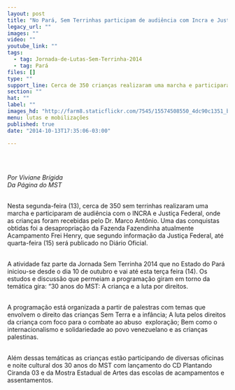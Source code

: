 ```yaml
---
layout: post
title: "No Pará, Sem Terrinhas participam de audiência com Incra e Justiça Federal"
legacy_url: ""
images: ""
video: ""
youtube_link: ""
tags:
  - tag: Jornada-de-Lutas-Sem-Terrinha-2014
  - tag: Pará
files: []
type: ""
support_line: Cerca de 350 crianças realizaram uma marcha e participaram de audiência com o Incra e a Justiça Federal.
section: ""
hat: ""
label: ""
images_hd: "http://farm8.staticflickr.com/7545/15574508550_4dc90c1351_b.jpg"
menu: lutas e mobilizações
published: true
date: "2014-10-13T17:35:06-03:00"

---
```

<p><br />
<img alt="" src="http://farm8.staticflickr.com/7510/15573465929_56701b8742_b.jpg" /></p>

<p><br />
<em>Por Viviane Br&iacute;gida<br />
Da P&aacute;gina do MST</em></p>

<p><br />
Nesta segunda-feira (13), cerca de 350 sem terrinhas realizaram uma marcha e participaram de audi&ecirc;ncia com o INCRA e Justi&ccedil;a Federal, onde as crian&ccedil;as foram recebidas pelo Dr. Marco Ant&ocirc;nio. Uma das conquistas obtidas foi a desapropria&ccedil;&atilde;o da Fazenda Fazendinha atualmente Acampamento Frei Henry, que segundo informa&ccedil;&atilde;o da Justi&ccedil;a Federal, at&eacute; quarta-feira (15) ser&aacute; publicado no Di&aacute;rio Oficial.</p>

<p><br />
A atividade faz parte da Jornada Sem Terrinha 2014 que no Estado do Par&aacute; iniciou-se desde o dia 10 de outubro e vai at&eacute; esta ter&ccedil;a feira (14). Os estudos e discuss&atilde;o que permeiam a programa&ccedil;&atilde;o giram em torno da tem&aacute;tica gira: &ldquo;30 anos do MST: A crian&ccedil;a e a luta por direitos.</p>

<p><br />
A programa&ccedil;&atilde;o est&aacute; organizada a partir de palestras com temas que envolvem o direito das crian&ccedil;as Sem Terra e a inf&acirc;ncia; A luta pelos direitos da crian&ccedil;a com foco para o combate ao abuso &nbsp;explora&ccedil;&atilde;o; Bem como o internacionalismo e solidariedade ao povo venezuelano e as crian&ccedil;as palestinas.&nbsp;</p>

<p><br />
Al&eacute;m dessas tem&aacute;ticas as crian&ccedil;as est&atilde;o participando de diversas oficinas e noite cultural dos 30 anos do MST com lan&ccedil;amento do CD Plantando Ciranda 03 e da Mostra Estadual de Artes das escolas de acampamentos e assentamentos.</p>
